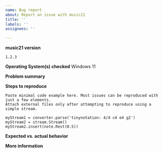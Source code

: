 ```yaml
---
name: Bug report
about: Report an issue with music21
title: ''
labels: ''
assignees: ''

---
```


<!-- Version of music21:  print(music21.__version__) -->
**music21 version**

`1.2.3`   <!-- replace with actual version -->

**Operating System(s) checked**
Windows 11  <!-- replace with OS -->

<!-- Note: only Mac and Windows are directly supported by music21 developers.  
     Bug reports that are specific to other OSes w/o a PR will be closed
     unless the reporter is willing to contribute a fix.
 -->

**Problem summary**
<!-- Briefly: what undesired thing happens when what action is taken? -->


**Steps to reproduce**

```
Paste minimal code example here. Most issues can be reproduced with just a few elements.
Attach external files only after attempting to reproduce using a simple stream.

myStream1 = converter.parse('tinynotation: 4/4 c4 e4 g2')
myStream2 = stream.Stream()
myStream2.insert(note.Rest(0.5))
```

**Expected vs. actual behavior**
<!-- Consider annotating the output produced by a function -->

**More information**
<!-- If relevant: suggested fix, attempted workarounds -->


